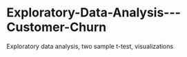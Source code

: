 # Exploratory-Data-Analysis---Customer-Churn
Exploratory data analysis, two sample t-test, visualizations

